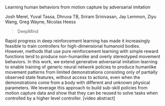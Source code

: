 Learning human behaviors from motion capture by adversarial imitation

Josh Merel, Yuval Tassa, Dhruva TB, Sriram Srinivasan, Jay Lemmon, Ziyu Wang,
Greg Wayne, Nicolas Heess

> DeepMind

Rapid progress in deep reinforcement learning has made it increasingly feasible
to train controllers for high-dimensional humanoid bodies. However, methods
that use pure reinforcement learning with simple reward functions tend to produce
non-humanlike and overly stereotyped movement behaviors. In this work,
we extend generative adversarial imitation learning to enable training of generic
neural network policies to produce humanlike movement patterns from limited
demonstrations consisting only of partially observed state features, without access
to actions, even when the demonstrations come from a body with different and
unknown physical parameters. We leverage this approach to build sub-skill policies
from motion capture data and show that they can be reused to solve tasks when
controlled by a higher level controller. [video abstract]

